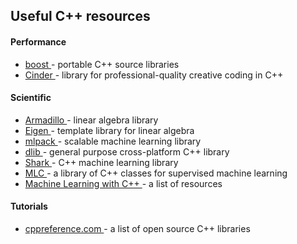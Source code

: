 ## Useful C++ resources

#### Performance
+ <a href="http://www.boost.org/" target="_blank">boost </a> - portable C++ source libraries
+ <a href="https://libcinder.org/" target="_blank">Cinder </a> - library for professional-quality creative coding in C++

#### Scientific
+ <a href="http://arma.sourceforge.net/" target="_blank"> Armadillo  </a> - linear algebra library
+ <a href="http://eigen.tuxfamily.org/" target="_blank">Eigen </a> - template library for linear algebra
+ <a href="http://mlpack.org/" target="_blank">mlpack </a> - scalable machine learning library
+ <a href="http://dlib.net/" target="_blank">dlib </a> - general purpose cross-platform C++ library
+ <a href="http://image.diku.dk/shark/" target="_blank">Shark </a> - C++ machine learning library
+ <a href="http://www.sgi.com/tech/mlc/index.html" target="_blank">MLC </a> - a library of C++ classes for supervised machine learning
+ <a href="https://github.com/josephmisiti/awesome-machine-learning/blob/master/README.md#cpp" target="_blank">Machine Learning with C++ </a> - a list of resources


#### Tutorials
+ <a href="http://en.cppreference.com/w/cpp/links/libs" target="_blank">cppreference.com </a> - a list of open source C++ libraries

